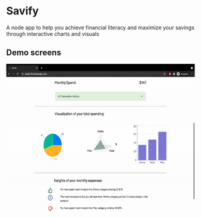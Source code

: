 # Savify
A node app to help you achieve financial literacy and maximize your savings through interactive charts and visuals

## Demo screens
<img src="https://github.com/ankittrehan2000/savify/blob/main/demo/demo.gif" height="400" />


